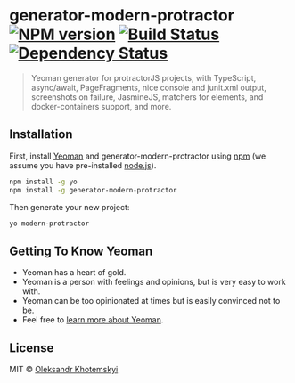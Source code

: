 # generator-modern-protractor [![NPM version][npm-image]][npm-url] [![Build Status][travis-image]][travis-url] [![Dependency Status][daviddm-image]][daviddm-url]
> Yeoman generator for protractorJS projects, with TypeScript, async/await, PageFragments, nice console and junit.xml output, screenshots on failure, JasmineJS, matchers for elements, and docker-containers support, and more.

## Installation

First, install [Yeoman](http://yeoman.io) and generator-modern-protractor using [npm](https://www.npmjs.com/) (we assume you have pre-installed [node.js](https://nodejs.org/)).

```bash
npm install -g yo
npm install -g generator-modern-protractor
```

Then generate your new project:

```bash
yo modern-protractor
```


## Getting To Know Yeoman

 * Yeoman has a heart of gold.
 * Yeoman is a person with feelings and opinions, but is very easy to work with.
 * Yeoman can be too opinionated at times but is easily convinced not to be.
 * Feel free to [learn more about Yeoman](http://yeoman.io/).

## License

MIT © [Oleksandr Khotemskyi](https://xotabu4.github.io)


[npm-image]: https://badge.fury.io/js/generator-modern-protractor.svg
[npm-url]: https://npmjs.org/package/generator-modern-protractor
[travis-image]: https://travis-ci.org/Xotabu4/generator-modern-protractor.svg?branch=master
[travis-url]: https://travis-ci.org/Xotabu4/generator-modern-protractor
[daviddm-image]: https://david-dm.org/Xotabu4/generator-modern-protractor.svg?theme=shields.io
[daviddm-url]: https://david-dm.org/Xotabu4/generator-modern-protractor
